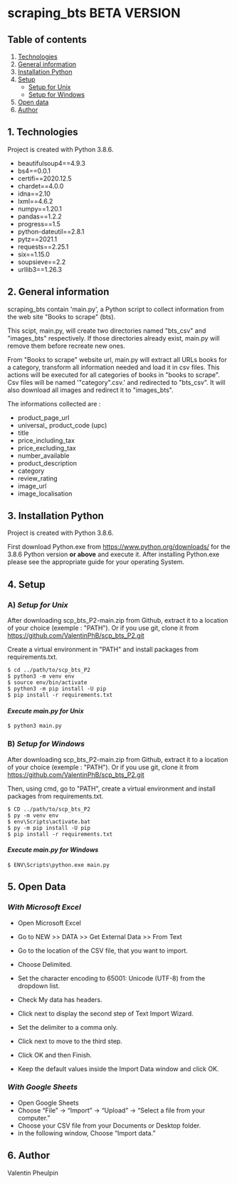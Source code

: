 # scraping_bts BETA VERSION
## Table of contents

1. [Technologies](#1-technologies)
2. [General information](#2-general-information)
3. [Installation Python](#3-installation-python)
4. [Setup](#4-setup)
	- [Setup for Unix](#a-setup-for-unix)
 	- [Setup for Windows](#b-setup-for-windows)
5. [Open data](#5-open-data)
6. [Author](#6-author)

## 1. Technologies

Project is created with Python 3.8.6.

- beautifulsoup4==4.9.3
- bs4==0.0.1
- certifi==2020.12.5
- chardet==4.0.0
- idna==2.10
- lxml==4.6.2
- numpy==1.20.1
- pandas==1.2.2
- progress==1.5
- python-dateutil==2.8.1
- pytz==2021.1
- requests==2.25.1
- six==1.15.0
- soupsieve==2.2
- urllib3==1.26.3

## 2. General information

scraping_bts contain 'main.py', a Python script to collect information from the web site "Books to scrape" (bts).

This scipt, main.py, will create two directories named "bts_csv" and "images_bts" respectively.
If those directories already exist, main.py will remove them before recreate new ones.

From "Books to scrape" website url, main.py will extract all URLs books for a category, transform all information needed and load it in csv files.
This actions will be executed for all categories of books in "books to scrape". Csv files will be named '"category".csv.' and redirected to "bts_csv".
It will also download all images and redirect it to "images_bts".

The informations collected are :

* product_page_url
* universal_ product_code (upc)
* title
* price_including_tax
* price_excluding_tax
* number_available
* product_description
* category
* review_rating
* image_url
* image_localisation


## 3. Installation Python

Project is created with Python 3.8.6.

First download Python.exe from https://www.python.org/downloads/ for the 3.8.6 Python version __or above__ and execute it. 
After installing Python.exe please see the appropriate guide for your operating System.

## 4. Setup
### A) *Setup for Unix*

After downloading scp_bts_P2-main.zip from Github, extract it to a location of your choice (exemple : "PATH").
Or if you use git, clone it from https://github.com/ValentinPhB/scp_bts_P2.git

Create a virtual environment in "PATH" and install packages from requirements.txt.
```
$ cd ../path/to/scp_bts_P2
$ python3 -m venv env
$ source env/bin/activate
$ python3 -m pip install -U pip
$ pip install -r requirements.txt
```

#### *Execute main.py for Unix* 
```
$ python3 main.py
```

### B) *Setup for Windows* 

After downloading scp_bts_P2-main.zip from Github, extract it to a location of your choice (exemple : "PATH").
Or if you use git, clone it from https://github.com/ValentinPhB/scp_bts_P2.git

Then, using cmd, go to "PATH", create a virtual environment and install packages from requirements.txt.
```
$ CD ../path/to/scp_bts_P2
$ py -m venv env
$ env\Scripts\activate.bat
$ py -m pip install -U pip
$ pip install -r requirements.txt
```

#### *Execute main.py for Windows*
```
$ ENV\Scripts\python.exe main.py
```

## 5. Open Data
### *With Microsoft Excel*

- Open Microsoft Excel
- Go to NEW >> DATA >> Get External Data >> From Text
- Go to the location of the CSV file, that you want to import.
- Choose Delimited.
- Set the character encoding to 65001: Unicode (UTF-8) from the dropdown list.
- Check My data has headers.
- Click next to display the second step of Text Import Wizard.

- Set the delimiter to a comma only.
- Click next to move to the third step.

- Click OK and then Finish.

- Keep the default values inside the Import Data window and click OK.

### *With Google Sheets*

- Open Google Sheets
- Choose “File” → “Import” → “Upload” → “Select a file from your computer.”
- Choose your CSV file from your Documents or Desktop folder.
- in the following window, Choose “Import data.”

## 6. Author

Valentin Pheulpin


